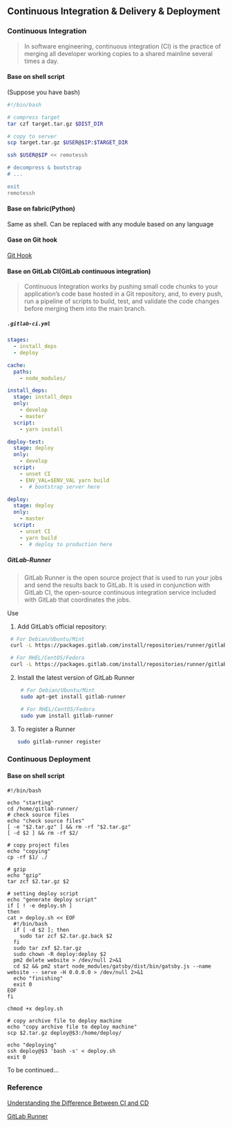 ## Continuous Integration & Delivery & Deployment

### Continuous Integration

> In software engineering, continuous integration (CI) is the practice of merging all developer working copies to a shared mainline several times a day.

#### Base on shell script

(Suppose you have bash)

```bash
#!/bin/bash

# compress target
tar czf target.tar.gz $DIST_DIR

# copy to server
scp target.tar.gz $USER@$IP:$TARGET_DIR

ssh $USER@$IP << remotessh

# decompress & bootstrap
# ...

exit
remotessh
```

#### Base on fabric(Python)

Same as shell. Can be replaced with any module based on any language

#### Gase on Git hook

[Git Hook](../git/git-hooks.md)

#### Base on GitLab CI(GitLab continuous integration)

> Continuous Integration works by pushing small code chunks to your application’s code base hosted in a Git repository, and, to every push, run a pipeline of scripts to build, test, and validate the code changes before merging them into the main branch.

##### `.gitlab-ci.yml`

```yaml
stages:
  - install_deps
  - deploy

cache:
  paths:
    - node_modules/

install_deps:
  stage: install_deps
  only:
    - develop
    - master
  script:
    - yarn install

deploy-test:
  stage: deploy
  only:
    - develop
  script:
    - unset CI
    - ENV_VAL=$ENV_VAL yarn build
    -  # bootstrap server here

deploy:
  stage: deploy
  only:
    - master
  script:
    - unset CI
    - yarn build
    -  # deploy to production here
```

##### GitLab-Runner

> GitLab Runner is the open source project that is used to run your jobs and send the results back to GitLab. It is used in conjunction with GitLab CI, the open-source continuous integration service included with GitLab that coordinates the jobs.

Use

1. Add GitLab’s official repository:

```bash
 # For Debian/Ubuntu/Mint
 curl -L https://packages.gitlab.com/install/repositories/runner/gitlab-runner/script.deb.sh | sudo bash

 # For RHEL/CentOS/Fedora
 curl -L https://packages.gitlab.com/install/repositories/runner/gitlab-runner/script.rpm.sh | sudo bash
```

2. Install the latest version of GitLab Runner

   ```bash
    # For Debian/Ubuntu/Mint
    sudo apt-get install gitlab-runner

    # For RHEL/CentOS/Fedora
    sudo yum install gitlab-runner
   ```

3. To register a Runner

   ```bash
   sudo gitlab-runner register
   ```

### Continuous Deployment

#### Base on shell script

```shell
#!/bin/bash

echo "starting"
cd /home/gitlab-runner/
# check source files
echo "check source files"
[ -e "$2.tar.gz" ] && rm -rf "$2.tar.gz"
[ -d $2 ] && rm -rf $2/

# copy project files
echo "copying"
cp -rf $1/ ./

# gzip
echo "gzip"
tar zcf $2.tar.gz $2

# setting deploy script
echo "generate deploy script"
if [ ! -e deploy.sh ]
then
cat > deploy.sh << EOF
  #!/bin/bash
  if [ -d $2 ]; then
    sudo tar zcf $2.tar.gz.back $2
  fi
  sudo tar zxf $2.tar.gz
  sudo chown -R deploy:deploy $2
  pm2 delete website > /dev/null 2>&1
  cd $2 && pm2 start node_modules/gatsby/dist/bin/gatsby.js --name website -- serve -H 0.0.0.0 > /dev/null 2>&1
  echo "finishing"
  exit 0
EOF
fi

chmod +x deploy.sh

# copy archive file to deploy machine
echo "copy archive file to deploy machine"
scp $2.tar.gz deploy@$3:/home/deploy/

echo "deploying"
ssh deploy@$3 'bash -s' < deploy.sh
exit 0
```

To be continued...

### Reference

[Understanding the Difference Between CI and CD](https://thenewstack.io/understanding-the-difference-between-ci-and-cd/?utm_source=wanqu.co&utm_campaign=Wanqu+Daily&utm_medium=website)

[GitLab Runner](https://docs.gitlab.com/runner/)

